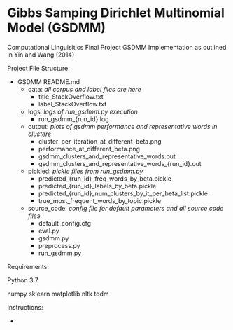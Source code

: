 # Gibbs Samping Dirichlet Multinomial Model (GSDMM)
Computational Linguisitics Final Project GSDMM Implementation as outlined in Yin and Wang (2014)

Project File Structure:

- GSDMM
    README.md
    - data: _all corpus and label files are here_
        - title_StackOverflow.txt
        - label_StackOverflow.txt
    - logs: _logs of run_gsdmm.py execution_
        - run_gsdmm_{run_id}.log
    - output: _plots of gsdmm performance and representative words in clusters_
        - cluster_per_iteration_at_different_beta.png
        - performance_at_different_beta.png
        - gsdmm_clusters_and_representative_words.out
        - gsdmm_clusters_and_representative_words_{run_id}.out
    - pickled: _pickle files from run_gsdmm.py_
        - predicted_{run_id}_freq_words_by_beta.pickle
        - predicted_{run_id}_labels_by_beta.pickle
        - predicted_{run_id}_num_clusters_by_it_per_beta_list.pickle
        - true_most_frequent_words_by_topic.pickle
    - source_code: _config file for default parameters and all source code files_
        - default_config.cfg
        - eval.py
        - gsdmm.py
        - preprocess.py
        - run_gsdmm.py

Requirements:

Python 3.7

numpy
sklearn
matplotlib
nltk
tqdm

Instructions:

- 